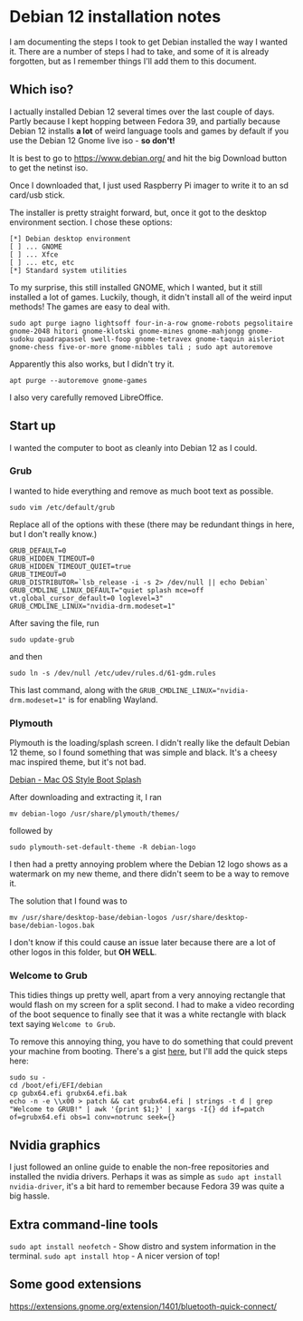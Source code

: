 # Debian 12 installation notes

I am documenting the steps I took to get Debian installed the way I wanted it. There are a number of steps I had to take, and some of it is already forgotten, but as I remember things I'll add them to this document.

## Which iso?

I actually installed Debian 12 several times over the last couple of days. Partly because I kept hopping between Fedora 39, and partially because Debian 12 installs **a lot** of weird language tools and games by default if you use the Debian 12 Gnome live iso - **so don't!**

It is best to go to https://www.debian.org/ and hit the big Download button to get the netinst iso.

Once I downloaded that, I just used Raspberry Pi imager to write it to an sd card/usb stick.

The installer is pretty straight forward, but, once it got to the desktop environment section. I chose these options:

```
[*] Debian desktop environment
[ ] ... GNOME
[ ] ... Xfce
[ ] ... etc, etc
[*] Standard system utilities
```
To my surprise, this still installed GNOME, which I wanted, but it still installed a lot of games. Luckily, though, it didn't install all of the weird input methods! The games are easy to deal with.

```
sudo apt purge iagno lightsoff four-in-a-row gnome-robots pegsolitaire gnome-2048 hitori gnome-klotski gnome-mines gnome-mahjongg gnome-sudoku quadrapassel swell-foop gnome-tetravex gnome-taquin aisleriot gnome-chess five-or-more gnome-nibbles tali ; sudo apt autoremove
```
Apparently this also works, but I didn't try it.
```
apt purge --autoremove gnome-games
```

I also very carefully removed LibreOffice.

## Start up

I wanted the computer to boot as cleanly into Debian 12 as I could.

### Grub
I wanted to hide everything and remove as much boot text as possible.
```
sudo vim /etc/default/grub
```
Replace all of the options with these (there may be redundant things in here, but I don't really know.)
```
GRUB_DEFAULT=0
GRUB_HIDDEN_TIMEOUT=0
GRUB_HIDDEN_TIMEOUT_QUIET=true
GRUB_TIMEOUT=0
GRUB_DISTRIBUTOR=`lsb_release -i -s 2> /dev/null || echo Debian`
GRUB_CMDLINE_LINUX_DEFAULT="quiet splash mce=off vt.global_cursor_default=0 loglevel=3"
GRUB_CMDLINE_LINUX="nvidia-drm.modeset=1"
```
After saving the file, run
```
sudo update-grub
```
and then
```
sudo ln -s /dev/null /etc/udev/rules.d/61-gdm.rules
```

This last command, along with the `GRUB_CMDLINE_LINUX="nvidia-drm.modeset=1"` is for enabling Wayland.

### Plymouth

Plymouth is the loading/splash screen. I didn't really like the default Debian 12 theme, so I found something that was simple and black. It's a cheesy mac inspired theme, but it's not bad.

[Debian - Mac OS Style Boot Splash](https://www.gnome-look.org/p/1888173)

After downloading and extracting it, I ran
```
mv debian-logo /usr/share/plymouth/themes/
```
followed by 
```
sudo plymouth-set-default-theme -R debian-logo
```

I then had a pretty annoying problem where the Debian 12 logo shows as a watermark on my new theme, and there didn't seem to be a way to remove it.

The solution that I found was to
```
mv /usr/share/desktop-base/debian-logos /usr/share/desktop-base/debian-logos.bak
```
I don't know if this could cause an issue later because there are a lot of other logos in this folder, but **OH WELL**.

### Welcome to Grub

This tidies things up pretty well, apart from a very annoying rectangle that would flash on my screen for a split second. I had to make a video recording of the boot sequence to finally see that it was a white rectangle with black text saying `Welcome to Grub`.

To remove this annoying thing, you have to do something that could prevent your machine from booting. There's a gist [here](https://gist.github.com/yousefvand/0f831f9148270445bf7022486a15b418), but I'll add the quick steps here:

```
sudo su -
cd /boot/efi/EFI/debian
cp gubx64.efi grubx64.efi.bak
echo -n -e \\x00 > patch && cat grubx64.efi | strings -t d | grep "Welcome to GRUB!" | awk '{print $1;}' | xargs -I{} dd if=patch of=grubx64.efi obs=1 conv=notrunc seek={}
```
## Nvidia graphics

I just followed an online guide to enable the non-free repositories and installed the nvidia drivers. Perhaps it was as simple as `sudo apt install nvidia-driver`, it's a bit hard to remember because Fedora 39 was quite a big hassle.

## Extra command-line tools

`sudo apt install neofetch` - Show distro and system information in the terminal.
`sudo apt install htop` - A nicer version of top!

## Some good extensions

https://extensions.gnome.org/extension/1401/bluetooth-quick-connect/

